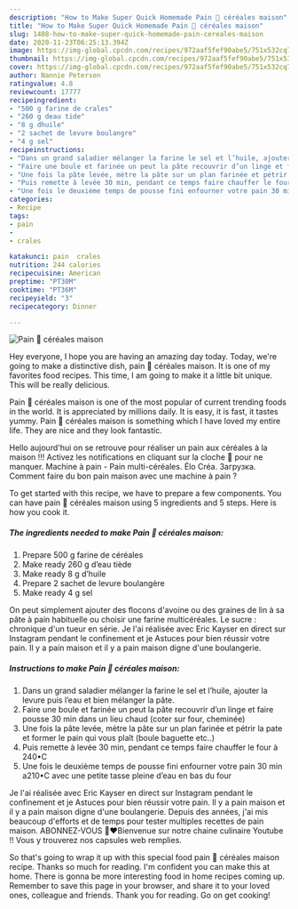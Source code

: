 ```yaml
---
description: "How to Make Super Quick Homemade Pain 🥖 céréales maison"
title: "How to Make Super Quick Homemade Pain 🥖 céréales maison"
slug: 1408-how-to-make-super-quick-homemade-pain-cereales-maison
date: 2020-11-23T06:25:13.394Z
image: https://img-global.cpcdn.com/recipes/972aaf5fef90abe5/751x532cq70/pain-🥖-cereales-maison-photo-principale-de-la-recette.jpg
thumbnail: https://img-global.cpcdn.com/recipes/972aaf5fef90abe5/751x532cq70/pain-🥖-cereales-maison-photo-principale-de-la-recette.jpg
cover: https://img-global.cpcdn.com/recipes/972aaf5fef90abe5/751x532cq70/pain-🥖-cereales-maison-photo-principale-de-la-recette.jpg
author: Nannie Peterson
ratingvalue: 4.8
reviewcount: 17777
recipeingredient:
- "500 g farine de crales"
- "260 g deau tide"
- "8 g dhuile"
- "2 sachet de levure boulangre"
- "4 g sel"
recipeinstructions:
- "Dans un grand saladier mélanger la farine le sel et l’huile, ajouter la levure puis l’eau et bien mélanger la pâte."
- "Faire une boule et farinée un peut la pâte recouvrir d’un linge et faire pousse 30 min dans un lieu chaud (coter sur four, cheminée)"
- "Une fois la pâte levée, mètre la pâte sur un plan farinée et pétrir la pate et former le pain qui vous plaît (boule baguette etc..)"
- "Puis remette à levée 30 min, pendant ce temps faire chauffer le four à 240•C"
- "Une fois le deuxième temps de pousse fini enfourner votre pain 30 min a210•C avec une petite tasse pleine d’eau en bas du four"
categories:
- Recipe
tags:
- pain
- 
- crales

katakunci: pain  crales 
nutrition: 244 calories
recipecuisine: American
preptime: "PT30M"
cooktime: "PT36M"
recipeyield: "3"
recipecategory: Dinner

---
```



![Pain 🥖 céréales maison](https://img-global.cpcdn.com/recipes/972aaf5fef90abe5/751x532cq70/pain-🥖-cereales-maison-photo-principale-de-la-recette.jpg)

Hey everyone, I hope you are having an amazing day today. Today, we're going to make a distinctive dish, pain 🥖 céréales maison. It is one of my favorites food recipes. This time, I am going to make it a little bit unique. This will be really delicious.

Pain 🥖 céréales maison is one of the most popular of current trending foods in the world. It is appreciated by millions daily. It is easy, it is fast, it tastes yummy. Pain 🥖 céréales maison is something which I have loved my entire life. They are nice and they look fantastic.

Hello aujourd&#39;hui on se retrouve pour réaliser un pain aux céréales à la maison !!! Activez les notifications en cliquant sur la cloche 🔔 pour ne manquer. Machine à pain - Pain multi-céréales. Élo Créa. Загрузка. Comment faire du bon pain maison avec une machine à pain ?


To get started with this recipe, we have to prepare a few components. You can have pain 🥖 céréales maison using 5 ingredients and 5 steps. Here is how you cook it.

<!--inarticleads1-->

##### The ingredients needed to make Pain 🥖 céréales maison:

1. Prepare 500 g farine de céréales
1. Make ready 260 g d’eau tiède
1. Make ready 8 g d’huile
1. Prepare 2 sachet de levure boulangère
1. Make ready 4 g sel


On peut simplement ajouter des flocons d&#39;avoine ou des graines de lin à sa pâte à pain habituelle ou choisir une farine multicéréales. Le sucre : chronique d&#39;un tueur en série. Je l&#39;ai réalisée avec Eric Kayser en direct sur Instagram pendant le confinement et je Astuces pour bien réussir votre pain. Il y a pain maison et il y a pain maison digne d&#39;une boulangerie. 

<!--inarticleads2-->

##### Instructions to make Pain 🥖 céréales maison:

1. Dans un grand saladier mélanger la farine le sel et l’huile, ajouter la levure puis l’eau et bien mélanger la pâte.
1. Faire une boule et farinée un peut la pâte recouvrir d’un linge et faire pousse 30 min dans un lieu chaud (coter sur four, cheminée)
1. Une fois la pâte levée, mètre la pâte sur un plan farinée et pétrir la pate et former le pain qui vous plaît (boule baguette etc..)
1. Puis remette à levée 30 min, pendant ce temps faire chauffer le four à 240•C
1. Une fois le deuxième temps de pousse fini enfourner votre pain 30 min a210•C avec une petite tasse pleine d’eau en bas du four


Je l&#39;ai réalisée avec Eric Kayser en direct sur Instagram pendant le confinement et je Astuces pour bien réussir votre pain. Il y a pain maison et il y a pain maison digne d&#39;une boulangerie. Depuis des années, j&#39;ai mis beaucoup d&#39;efforts et de temps pour tester multiples recettes de pain maison. ABONNEZ-VOUS 🙏❤️Bienvenue sur notre chaine culinaire Youtube !! Vous y trouverez nos capsules web remplies. 

So that's going to wrap it up with this special food pain 🥖 céréales maison recipe. Thanks so much for reading. I'm confident you can make this at home. There is gonna be more interesting food in home recipes coming up. Remember to save this page in your browser, and share it to your loved ones, colleague and friends. Thank you for reading. Go on get cooking!
